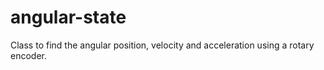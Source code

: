 # angular-state
Class to find the angular position, velocity and acceleration using a rotary encoder.
